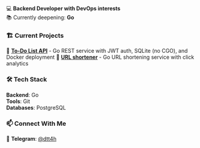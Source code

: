 💻 **Backend Developer with DevOps interests**  
📚 Currently deepening: **Go**

### 🏗️ Current Projects
🔸 **[To-Do List API](https://github.com/dtt4h/to-do-list-api)** -  Go REST service with JWT auth, SQLite (no CGO), and Docker deployment
🔸 **[URL shortener](https://github.com/dtt4h/go-url-shortener)** - Go URL shortening service with click analytics 

### 🛠️ Tech Stack
**Backend**: Go  
**Tools**: Git  
**Databases**: PostgreSQL

### 📫 Connect With Me
💬 **Telegram**: [@dtt4h](https://t.me/dtt4h)


